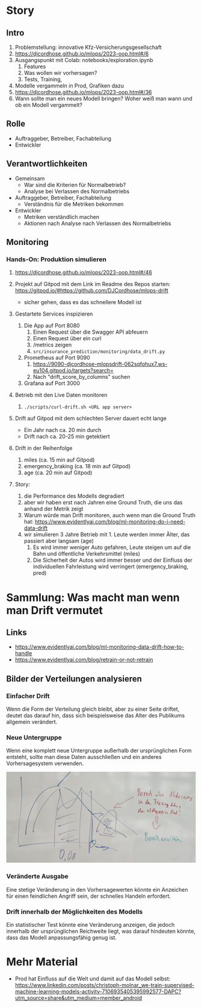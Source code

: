 # Story

## Intro
1. Problemstellung: innovative Kfz-Versicherungsgesellschaft
1. https://djcordhose.github.io/mlops/2023-oop.html#/6
1. Ausgangspunkt mit Colab: notebooks/exploration.ipynb
   1. Features
   1. Was wollen wir vorhersagen?
   1. Tests, Training, 
1. Modelle vergammeln in Prod, Grafiken dazu
1. https://djcordhose.github.io/mlops/2023-oop.html#/36
1. Wann sollte man ein neues Modell bringen? Woher weiß man wann und ob ein Modell vergammelt?


## Rolle
* Auftraggeber, Betreiber, Fachabteilung
* Entwickler

## Verantwortlichkeiten
* Gemeinsam
  * War sind die Kriterien für Normalbetrieb?
  * Analyse bei Verlassen des Normalbetriebs
* Auftraggeber, Betreiber, Fachabteilung
  * Verständnis für die Metriken bekommen
* Entwickler
  * Metriken verständlich machen
  * Aktionen nach Analyse nach Verlassen des Normalbetriebs  


## Monitoring

### Hands-On: Produktion simulieren
1. https://djcordhose.github.io/mlops/2023-oop.html#/46
1. Projekt auf Gitpod mit dem Link im Readme des Repos starten: https://gitpod.io/#https://github.com/DJCordhose/mlops-drift
   * sicher gehen, dass es das schnellere Modell ist
1. Gestartete Services inspizieren
   1. Die App auf Port 8080
      1. Einen Request über die Swagger API abfeuern
      1. Einen Request über ein curl
      1. /metrics zeigen
      1. `src/insurance_prediction/monitoring/data_drift.py`
   1. Prometheus auf Port 9090
      1. https://9090-djcordhose-mlopsdrift-062sqfohux7.ws-eu104.gitpod.io/targets?search=
      1. Nach "drift_score_by_columns" suchen
   1. Grafana auf Port 3000
1. Betrieb mit den Live Daten monitoren
   1. `./scripts/curl-drift.sh <URL app server>`
1. Drift auf Gitpod mit dem schlechten Server dauert echt lange
   - Ein Jahr nach ca. 20 min durch
   - Drift nach ca. 20-25 min getektiert
1. Drift in der Reihenfolge 
   1. miles (ca. 15 min auf Gitpod)
   1. emergency_braking (ca. 18 min auf Gitpod)
   1. age (ca. 20 min auf Gitpod)

1. Story:
     1. die Performance des Modells degradiert
	  1. aber wir haben erst nach Jahren eine Ground Truth, die uns das anhand der Metrik zeigt
     1. Warum würde man Drift monitoren, auch wenn man die Ground Truth hat: https://www.evidentlyai.com/blog/ml-monitoring-do-i-need-data-drift
	  1. wir simulieren 3 Jahre Betrieb mit
        1. Leute werden immer Älter, das passiert aber langsam (age)
	     1. Es wird immer weniger Auto gefahren, Leute steigen um auf die Bahn und öffentliche Verkehrsmittel (miles)
	     1. Die Sicherheit der Autos wird immer besser und der Einfluss der individuellen Fahrleistung wird verringert (emergency_braking, pred)  



# Sammlung: Was macht man wenn man Drift vermutet

## Links
* https://www.evidentlyai.com/blog/ml-monitoring-data-drift-how-to-handle
* https://www.evidentlyai.com/blog/retrain-or-not-retrain

## Bilder der Verteilungen analysieren

### Einfacher Drift

Wenn die Form der Verteilung gleich bleibt, aber zu einer Seite driftet, deutet das darauf hin, dass sich beispielsweise das Alter des Publikums allgemein verändert.

### Neue Untergruppe

Wenn eine komplett neue Untergruppe außerhalb der ursprünglichen Form entsteht, sollte man diese Daten ausschließen und ein anderes Vorhersagesystem verwenden.

![Alt text](img/drift-distribution.jpg)

### Veränderte Ausgabe

Eine stetige Veränderung in den Vorhersagewerten könnte ein Anzeichen für einen feindlichen Angriff sein, der schnelles Handeln erfordert.

### Drift innerhalb der Möglichkeiten des Modells

Ein statistischer Test könnte eine Veränderung anzeigen, die jedoch innerhalb der ursprünglichen Reichweite liegt, was darauf hindeuten könnte, dass das Modell anpassungsfähig genug ist.

# Mehr Material
* Prod hat Einfluss auf die Welt und damit auf das Modell selbst: https://www.linkedin.com/posts/christoph-molnar_we-train-supervised-machine-learning-models-activity-7106935405395992577-DAPC?utm_source=share&utm_medium=member_android
